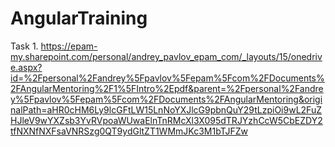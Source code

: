 # AngularTraining


Task 1. 
https://epam-my.sharepoint.com/personal/andrey_pavlov_epam_com/_layouts/15/onedrive.aspx?id=%2Fpersonal%2Fandrey%5Fpavlov%5Fepam%5Fcom%2FDocuments%2FAngularMentoring%2F1%5FIntro%2Epdf&parent=%2Fpersonal%2Fandrey%5Fpavlov%5Fepam%5Fcom%2FDocuments%2FAngularMentoring&originalPath=aHR0cHM6Ly9lcGFtLW15LnNoYXJlcG9pbnQuY29tLzpiOi9wL2FuZHJleV9wYXZsb3YvRVpoaWUwaElnTnRMcXl3X095dTRJYzhCcW5CbEZDY2tfNXNfNXFsaVNRSzg0QT9ydGltZT1WMmJKc3M1bTJFZw

